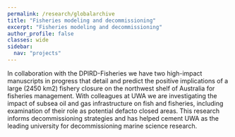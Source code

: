 ```yaml
---
permalink: /research/globalarchive
title: "Fisheries modeling and decommissioning"
excerpt: "Fisheries modeling and decommissioning"
author_profile: false
classes: wide
sidebar:
  nav: "projects"
---
```

In collaboration with the DPIRD-Fisheries we have two high-impact manuscripts in progress that detail and predict the positive implications of a large (2450 km2) fishery closure on the northwest shelf of Australia for fisheries management. With colleagues at UWA we are investigating the impact of subsea oil and gas infrastructure on fish and fisheries, including examination of their role as  potential defacto closed areas. This research informs decommissioning strategies and has helped cement UWA as the leading university for decommissioning marine science research.
